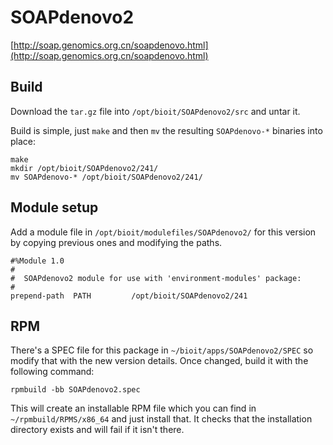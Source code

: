 # SOAPdenovo2

[http://soap.genomics.org.cn/soapdenovo.html](http://soap.genomics.org.cn/soapdenovo.html)

## Build

Download the `tar.gz` file into `/opt/bioit/SOAPdenovo2/src` and untar it.

Build is simple, just `make` and then `mv` the resulting `SOAPdenovo-*` binaries into place:

    make
    mkdir /opt/bioit/SOAPdenovo2/241/
    mv SOAPdenovo-* /opt/bioit/SOAPdenovo2/241/

## Module setup

Add a module file in `/opt/bioit/modulefiles/SOAPdenovo2/` for this version by copying previous ones and modifying the paths.

    #%Module 1.0
    #
    #  SOAPdenovo2 module for use with 'environment-modules' package:
    #
    prepend-path  PATH         /opt/bioit/SOAPdenovo2/241

## RPM

There's a SPEC file for this package in `~/bioit/apps/SOAPdenovo2/SPEC` so modify that with the new version details. Once changed, build it with the following command:

    rpmbuild -bb SOAPdenovo2.spec

This will create an installable RPM file which you can find in `~/rpmbuild/RPMS/x86_64` and just install that. It checks that the installation directory exists and will fail if it isn't there.
